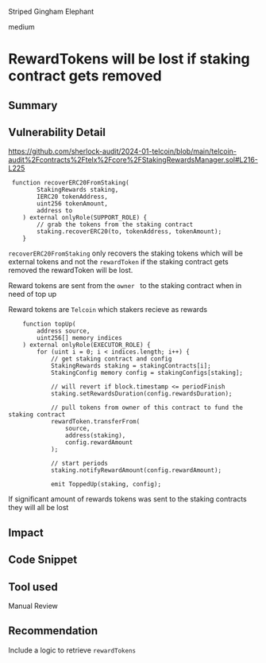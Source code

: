 Striped Gingham Elephant

medium

# RewardTokens will be lost if staking contract gets removed

## Summary

## Vulnerability Detail
https://github.com/sherlock-audit/2024-01-telcoin/blob/main/telcoin-audit%2Fcontracts%2Ftelx%2Fcore%2FStakingRewardsManager.sol#L216-L225

```solidity
 function recoverERC20FromStaking(
        StakingRewards staking,
        IERC20 tokenAddress,
        uint256 tokenAmount,
        address to
    ) external onlyRole(SUPPORT_ROLE) {
        // grab the tokens from the staking contract
        staking.recoverERC20(to, tokenAddress, tokenAmount);
    }
```
`recoverERC20FromStaking` only recovers the staking tokens which will be external  tokens and not the `rewardToken` if the staking contract gets removed the rewardToken will be lost.

Reward tokens are sent from the `owner ` to the staking contract when in need of top up

Reward tokens are `Telcoin` which stakers recieve as rewards 

```solidity    
    function topUp(
        address source,
        uint256[] memory indices
    ) external onlyRole(EXECUTOR_ROLE) {
        for (uint i = 0; i < indices.length; i++) {
            // get staking contract and config
            StakingRewards staking = stakingContracts[i];
            StakingConfig memory config = stakingConfigs[staking];

            // will revert if block.timestamp <= periodFinish
            staking.setRewardsDuration(config.rewardsDuration);

            // pull tokens from owner of this contract to fund the staking contract
            rewardToken.transferFrom(
                source,
                address(staking),
                config.rewardAmount
            );

            // start periods
            staking.notifyRewardAmount(config.rewardAmount);

            emit ToppedUp(staking, config);
```
If significant amount of rewards tokens was sent to the staking contracts they will all be lost 
## Impact

## Code Snippet

## Tool used

Manual Review

## Recommendation
Include a logic to retrieve `rewardTokens`